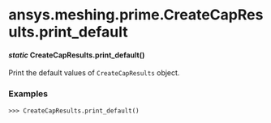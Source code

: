<a id="ansys-meshing-prime-createcapresults-print-default"></a>

# ansys.meshing.prime.CreateCapResults.print_default

<a id="ansys.meshing.prime.CreateCapResults.print_default"></a>

#### *static* CreateCapResults.print_default()

Print the default values of `CreateCapResults` object.

### Examples

```pycon
>>> CreateCapResults.print_default()
```

<!-- !! processed by numpydoc !! -->
